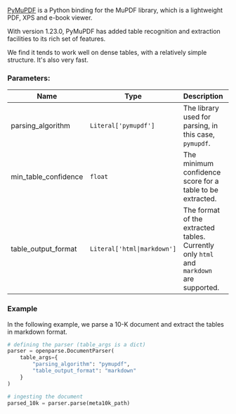 [PyMuPDF](https://github.com/pymupdf/PyMuPDF) is a Python binding for the MuPDF library, which is a lightweight PDF, XPS and e-book viewer. 

With version 1.23.0, PyMuPDF has added table recognition and extraction facilities to its rich set of features.

We find it tends to work well on dense tables, with a relatively simple structure. It's also very fast.

### Parameters:
| Name                  | Type      | Description                                                                 | Default |
|-----------------------|-----------|-----------------------------------------------------------------------------|---------|
| parsing_algorithm     | `Literal['pymupdf']` | The library used for parsing, in this case, `pymupdf`.                       | None    |
| min_table_confidence  | `float`   | The minimum confidence score for a table to be extracted.  | `0.75`    |
| table_output_format   | `Literal['html\|markdown']` | The format of the extracted tables. Currently only `html` and `markdown` are supported.            | `'html'`  |


### Example

In the following example, we parse a 10-K document and extract the tables in markdown format.

```py
# defining the parser (table_args is a dict)
parser = openparse.DocumentParser(
    table_args={
        "parsing_algorithm": "pymupdf",
        "table_output_format": "markdown"
    }
)

# ingesting the document
parsed_10k = parser.parse(meta10k_path)
```
